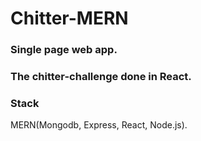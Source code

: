 # Chitter-MERN

### Single page web app.

### The chitter-challenge done in React.

### Stack
MERN(Mongodb, Express, React, Node.js).
